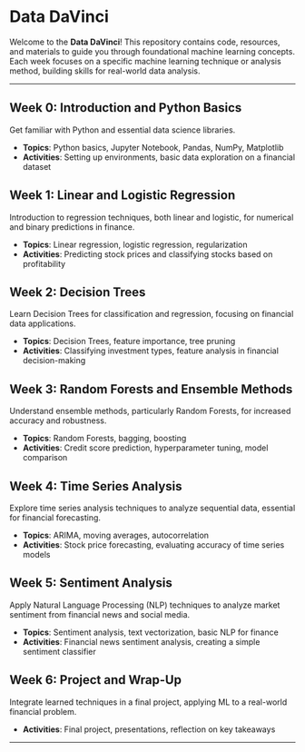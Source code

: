 # Data DaVinci

Welcome to the **Data DaVinci**! This repository contains code, resources, and materials to guide you through foundational machine learning concepts. Each week focuses on a specific machine learning technique or analysis method, building skills for real-world data analysis.

---

## Week 0: Introduction and Python Basics
Get familiar with Python and essential data science libraries.

- **Topics**: Python basics, Jupyter Notebook, Pandas, NumPy, Matplotlib
- **Activities**: Setting up environments, basic data exploration on a financial dataset

## Week 1: Linear and Logistic Regression
Introduction to regression techniques, both linear and logistic, for numerical and binary predictions in finance.

- **Topics**: Linear regression, logistic regression, regularization
- **Activities**: Predicting stock prices and classifying stocks based on profitability

## Week 2: Decision Trees
Learn Decision Trees for classification and regression, focusing on financial data applications.

- **Topics**: Decision Trees, feature importance, tree pruning
- **Activities**: Classifying investment types, feature analysis in financial decision-making

## Week 3: Random Forests and Ensemble Methods
Understand ensemble methods, particularly Random Forests, for increased accuracy and robustness.

- **Topics**: Random Forests, bagging, boosting
- **Activities**: Credit score prediction, hyperparameter tuning, model comparison

## Week 4: Time Series Analysis
Explore time series analysis techniques to analyze sequential data, essential for financial forecasting.

- **Topics**: ARIMA, moving averages, autocorrelation
- **Activities**: Stock price forecasting, evaluating accuracy of time series models

## Week 5: Sentiment Analysis
Apply Natural Language Processing (NLP) techniques to analyze market sentiment from financial news and social media.

- **Topics**: Sentiment analysis, text vectorization, basic NLP for finance
- **Activities**: Financial news sentiment analysis, creating a simple sentiment classifier

## Week 6: Project and Wrap-Up
Integrate learned techniques in a final project, applying ML to a real-world financial problem.

- **Activities**: Final project, presentations, reflection on key takeaways

---
